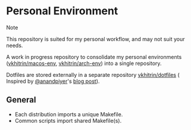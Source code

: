# Personal Environment

> [!NOTE]
> This repository is suited for my personal workflow, and may not suit your needs.

A work in progress repository to consolidate my personal environments ([vkhitrin/macos-env](https://github.com/vkhitrin/macos-env), [vkhitrin/arch-env](https://github.com/vkhitrin/arch-env)) into a single repository.

Dotfiles are stored externally in a separate repository [vkhitrin/dotfiles](https://github.com/vkhitrin/dotfiles) (
Inspired by [@anandpiyer](https://github.com/anandpiyer)'s [blog post](https://www.anand-iyer.com/blog/2018/a-simpler-way-to-manage-your-dotfiles/)).

## General

- Each distribution imports a unique Makefile.
- Common scripts import shared Makefile(s).
